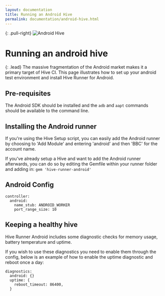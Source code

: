 ```yaml
---
layout: documentation
title: Running an Android Hive
permalink: documentation/android-hive.html
---
```


{: .pull-right}
![Android Hive](/hive-ci/images/android-hive.png)

# Running an android hive

{: .lead}
The massive fragmentation of the Android market makes it a primary target of
Hive CI. This page illustrates how to set up your android test environment and
install Hive Runner for Android.

## Pre-requisites

The Android SDK should be installed and the `adb` and `aapt` commands should be available to the command line.

## Installing the Android runner

If you're using the Hive Setup script, you can easily add the Android runner by choosing to 'Add Module' and entering 'android' and then 'BBC' for the account name.

If you've already setup a Hive and want to add the Android runner afterwards, you can do so by editing the Gemfile within your runner folder and adding in:
`gem 'hive-runner-android'`

## Android Config

    controller:
      android:
        name_stub: ANDROID_WORKER
        port_range_size: 10

## Keeping a healthy hive

Hive Runner Android includes some diagnostic checks for memory usage, battery temperature and uptime.

If you wish to use these diagnostics you need to enable them through the config, below is an example of how to enable the uptime diagnostic and reboot once a day:

    diagnostics:
      android: {}
      uptime: {
        reboot_timeout: 86400,
      }


